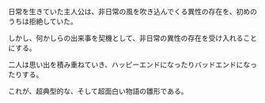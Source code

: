 日常を生きていた主人公は、非日常の風を吹き込んでくる異性の存在を、初めのうちは拒絶していた。

しかし、何かしらの出来事を契機として、非日常の異性の存在を受け入れることにする。

二人は思い出を積み重ねていき、ハッピーエンドになったりバッドエンドになったりする。

これが、超典型的な、そして超面白い物語の雛形である。